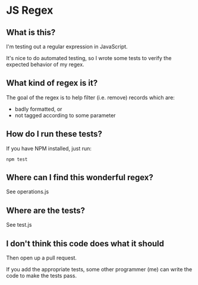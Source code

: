 # JS Regex

## What is this?

I'm testing out a regular expression in JavaScript.

It's nice to do automated testing, so I wrote some tests to verify the expected behavior of my regex.

## What kind of regex is it?

The goal of the regex is to help filter (i.e. remove) records which are:

* badly formatted, or
* not tagged according to some parameter

## How do I run these tests?

If you have NPM installed, just run:
```
npm test
```

## Where can I find this wonderful regex?
See operations.js

## Where are the tests?
See test.js

## I don't think this code does what it should
Then open up a pull request.

If you add the appropriate tests, some other programmer (me) can write the code to make the tests pass.
